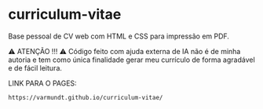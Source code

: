 # curriculum-vitae

Base pessoal de CV web com HTML e CSS para impressão em PDF.

⚠️ ATENÇÃO !!! ⚠️
Código feito com ajuda externa de IA não é de minha autoria e tem como única finalidade gerar meu currículo de forma agradável e de fácil leitura.

LINK PARA O PAGES:
 
    https://varmundt.github.io/curriculum-vitae/